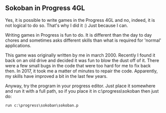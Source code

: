 ## Sokoban in Progress 4GL

Yes, it is possible to write games in the Progress 4GL and no, indeed, it is not logical to do so. 
That's why I did it :) Just because I can. 

Writing games in Progress is fun to do. It is different than the day to day chores and sometimes asks different skills than what is required for 'normal' applications. 

[Sokoban screenshot]: https://github.com/patrickTingen/Sokoban/blob/master/screenshots/Sokoban.png

This game was originally written by me in march 2000. Recently I found it back on an old drive and decided it was fun to blow the dust off of it. There were a few small bugs in the code that were too hard for me to fix back then. In 2017, it took me a matter of minutes to repair the code. Apparently, my skills have improved a bit in the last few years.

Anyway, try the program in your progress editor. Just place it somewhere and run it with a full path, so if you place it in c:\progress\sokoban then just do:
```
run c:\progress\sokoban\sokoban.p
```
